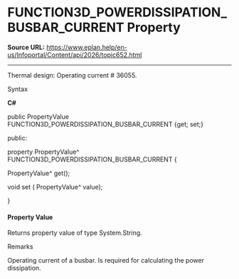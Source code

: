 # FUNCTION3D_POWERDISSIPATION_BUSBAR_CURRENT Property

**Source URL:** https://www.eplan.help/en-us/Infoportal/Content/api/2026/topic652.html

---

Thermal design: Operating current # 36055.

Syntax

**C#**



public PropertyValue FUNCTION3D_POWERDISSIPATION_BUSBAR_CURRENT {get; set;}

public:

property PropertyValue^ FUNCTION3D_POWERDISSIPATION_BUSBAR_CURRENT {

   PropertyValue^ get();

   void set (    PropertyValue^ value);

}


#### Property Value

Returns property value of type System.String.

Remarks

Operating current of a busbar. Is required for calculating the power dissipation.
